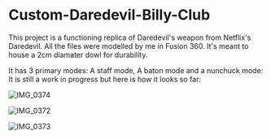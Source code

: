 # Custom-Daredevil-Billy-Club
This project is a functioning replica of Daredevil's weapon from Netflix's Daredevil.
All the files were modelled by me in Fusion 360. 
It's meant to house a 2cm diamater dowl for durability. 

It has 3 primary modes: A staff mode, A baton mode and a nunchuck mode: 
It is still a work in progress but here is how it looks so far: 


![IMG_0374](https://user-images.githubusercontent.com/108614845/186363259-7c634b39-291e-4077-ab68-e3f0c5963404.JPG)

![IMG_0372](https://user-images.githubusercontent.com/108614845/186363301-544e2108-4133-41f5-a764-d4e37073418e.JPG)

![IMG_0373](https://user-images.githubusercontent.com/108614845/186363309-2fb01ed5-22f2-47d9-beb7-26c8d2ae021e.jpg)
